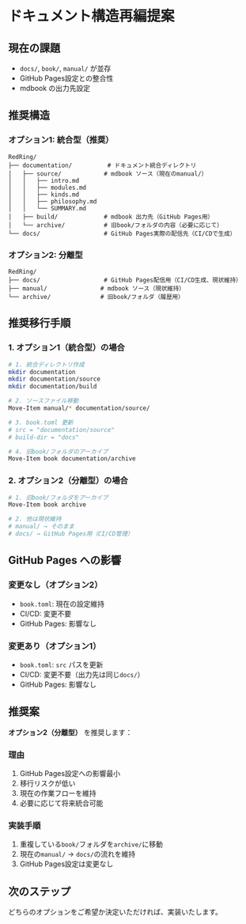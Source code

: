 # ドキュメント構造再編提案

## 現在の課題

- `docs/`, `book/`, `manual/` が並存
- GitHub Pages設定との整合性
- mdbook の出力先設定

## 推奨構造

### オプション1: 統合型（推奨）

```
RedRing/
├── documentation/          # ドキュメント統合ディレクトリ
│   ├── source/            # mdbook ソース（現在のmanual/）
│   │   ├── intro.md
│   │   ├── modules.md
│   │   ├── kinds.md
│   │   ├── philosophy.md
│   │   └── SUMMARY.md
│   ├── build/             # mdbook 出力先（GitHub Pages用）
│   └── archive/           # 旧book/フォルダの内容（必要に応じて）
└── docs/                  # GitHub Pages実際の配信先（CI/CDで生成）
```

### オプション2: 分離型

```
RedRing/
├── docs/                  # GitHub Pages配信用（CI/CD生成、現状維持）
├── manual/               # mdbook ソース（現状維持）
└── archive/              # 旧book/フォルダ（履歴用）
```

## 推奨移行手順

### 1. オプション1（統合型）の場合

```bash
# 1. 統合ディレクトリ作成
mkdir documentation
mkdir documentation/source
mkdir documentation/build

# 2. ソースファイル移動
Move-Item manual/* documentation/source/

# 3. book.toml 更新
# src = "documentation/source"
# build-dir = "docs"

# 4. 旧book/フォルダのアーカイブ
Move-Item book documentation/archive
```

### 2. オプション2（分離型）の場合

```bash
# 1. 旧book/フォルダをアーカイブ
Move-Item book archive

# 2. 他は現状維持
# manual/ → そのまま
# docs/ → GitHub Pages用（CI/CD管理）
```

## GitHub Pages への影響

### 変更なし（オプション2）
- `book.toml`: 現在の設定維持
- CI/CD: 変更不要
- GitHub Pages: 影響なし

### 変更あり（オプション1）
- `book.toml`: `src` パスを更新
- CI/CD: 変更不要（出力先は同じ`docs/`）
- GitHub Pages: 影響なし

## 推奨案

**オプション2（分離型）** を推奨します：

### 理由
1. GitHub Pages設定への影響最小
2. 移行リスクが低い
3. 現在の作業フローを維持
4. 必要に応じて将来統合可能

### 実装手順
1. 重複している`book/`フォルダを`archive/`に移動
2. 現在の`manual/` → `docs/`の流れを維持
3. GitHub Pages設定は変更なし

## 次のステップ

どちらのオプションをご希望か決定いただければ、実装いたします。